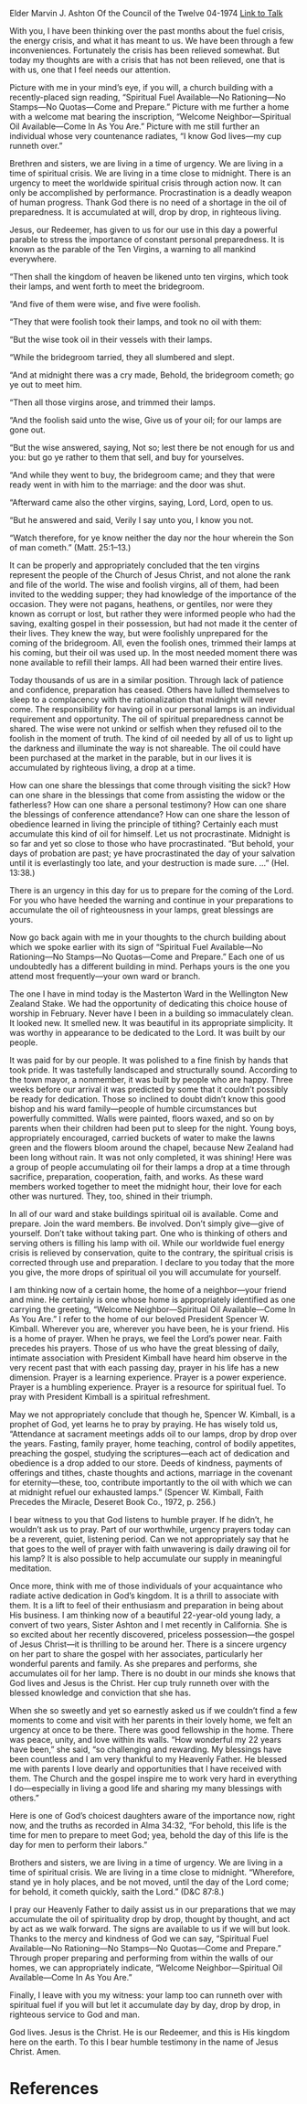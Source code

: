 Elder Marvin J. Ashton
Of the Council of the Twelve
04-1974
[Link to Talk](https://www.churchofjesuschrist.org/study/general-conference/1974/04/a-time-of-urgency?lang=eng)

With you, I have been thinking over the past months about the fuel crisis, the energy crisis, and what it has meant to us. We have been through a few inconveniences. Fortunately the crisis has been relieved somewhat. But today my thoughts are with a crisis that has not been relieved, one that is with us, one that I feel needs our attention.

Picture with me in your mind’s eye, if you will, a church building with a recently-placed sign reading, “Spiritual Fuel Available—No Rationing—No Stamps—No Quotas—Come and Prepare.” Picture with me further a home with a welcome mat bearing the inscription, “Welcome Neighbor—Spiritual Oil Available—Come In As You Are.” Picture with me still further an individual whose very countenance radiates, “I know God lives—my cup runneth over.”

Brethren and sisters, we are living in a time of urgency. We are living in a time of spiritual crisis. We are living in a time close to midnight. There is an urgency to meet the worldwide spiritual crisis through action now. It can only be accomplished by performance. Procrastination is a deadly weapon of human progress. Thank God there is no need of a shortage in the oil of preparedness. It is accumulated at will, drop by drop, in righteous living.

Jesus, our Redeemer, has given to us for our use in this day a powerful parable to stress the importance of constant personal preparedness. It is known as the parable of the Ten Virgins, a warning to all mankind everywhere.

“Then shall the kingdom of heaven be likened unto ten virgins, which took their lamps, and went forth to meet the bridegroom.

“And five of them were wise, and five were foolish.

“They that were foolish took their lamps, and took no oil with them:

“But the wise took oil in their vessels with their lamps.

“While the bridegroom tarried, they all slumbered and slept.

“And at midnight there was a cry made, Behold, the bridegroom cometh; go ye out to meet him.

“Then all those virgins arose, and trimmed their lamps.

“And the foolish said unto the wise, Give us of your oil; for our lamps are gone out.

“But the wise answered, saying, Not so; lest there be not enough for us and you: but go ye rather to them that sell, and buy for yourselves.

“And while they went to buy, the bridegroom came; and they that were ready went in with him to the marriage: and the door was shut.

“Afterward came also the other virgins, saying, Lord, Lord, open to us.

“But he answered and said, Verily I say unto you, I know you not.

“Watch therefore, for ye know neither the day nor the hour wherein the Son of man cometh.” (Matt. 25:1–13.)

It can be properly and appropriately concluded that the ten virgins represent the people of the Church of Jesus Christ, and not alone the rank and file of the world. The wise and foolish virgins, all of them, had been invited to the wedding supper; they had knowledge of the importance of the occasion. They were not pagans, heathens, or gentiles, nor were they known as corrupt or lost, but rather they were informed people who had the saving, exalting gospel in their possession, but had not made it the center of their lives. They knew the way, but were foolishly unprepared for the coming of the bridegroom. All, even the foolish ones, trimmed their lamps at his coming, but their oil was used up. In the most needed moment there was none available to refill their lamps. All had been warned their entire lives.

Today thousands of us are in a similar position. Through lack of patience and confidence, preparation has ceased. Others have lulled themselves to sleep to a complacency with the rationalization that midnight will never come. The responsibility for having oil in our personal lamps is an individual requirement and opportunity. The oil of spiritual preparedness cannot be shared. The wise were not unkind or selfish when they refused oil to the foolish in the moment of truth. The kind of oil needed by all of us to light up the darkness and illuminate the way is not shareable. The oil could have been purchased at the market in the parable, but in our lives it is accumulated by righteous living, a drop at a time.

How can one share the blessings that come through visiting the sick? How can one share in the blessings that come from assisting the widow or the fatherless? How can one share a personal testimony? How can one share the blessings of conference attendance? How can one share the lesson of obedience learned in living the principle of tithing? Certainly each must accumulate this kind of oil for himself. Let us not procrastinate. Midnight is so far and yet so close to those who have procrastinated. “But behold, your days of probation are past; ye have procrastinated the day of your salvation until it is everlastingly too late, and your destruction is made sure. …” (Hel. 13:38.)

There is an urgency in this day for us to prepare for the coming of the Lord. For you who have heeded the warning and continue in your preparations to accumulate the oil of righteousness in your lamps, great blessings are yours.

Now go back again with me in your thoughts to the church building about which we spoke earlier with its sign of “Spiritual Fuel Available—No Rationing—No Stamps—No Quotas—Come and Prepare.” Each one of us undoubtedly has a different building in mind. Perhaps yours is the one you attend most frequently—your own ward or branch.

The one I have in mind today is the Masterton Ward in the Wellington New Zealand Stake. We had the opportunity of dedicating this choice house of worship in February. Never have I been in a building so immaculately clean. It looked new. It smelled new. It was beautiful in its appropriate simplicity. It was worthy in appearance to be dedicated to the Lord. It was built by our people.

It was paid for by our people. It was polished to a fine finish by hands that took pride. It was tastefully landscaped and structurally sound. According to the town mayor, a nonmember, it was built by people who are happy. Three weeks before our arrival it was predicted by some that it couldn’t possibly be ready for dedication. Those so inclined to doubt didn’t know this good bishop and his ward family—people of humble circumstances but powerfully committed. Walls were painted, floors waxed, and so on by parents when their children had been put to sleep for the night. Young boys, appropriately encouraged, carried buckets of water to make the lawns green and the flowers bloom around the chapel, because New Zealand had been long without rain. It was not only completed, it was shining! Here was a group of people accumulating oil for their lamps a drop at a time through sacrifice, preparation, cooperation, faith, and works. As these ward members worked together to meet the midnight hour, their love for each other was nurtured. They, too, shined in their triumph.

In all of our ward and stake buildings spiritual oil is available. Come and prepare. Join the ward members. Be involved. Don’t simply give—give of yourself. Don’t take without taking part. One who is thinking of others and serving others is filling his lamp with oil. While our worldwide fuel energy crisis is relieved by conservation, quite to the contrary, the spiritual crisis is corrected through use and preparation. I declare to you today that the more you give, the more drops of spiritual oil you will accumulate for yourself.

I am thinking now of a certain home, the home of a neighbor—your friend and mine. He certainly is one whose home is appropriately identified as one carrying the greeting, “Welcome Neighbor—Spiritual Oil Available—Come In As You Are.” I refer to the home of our beloved President Spencer W. Kimball. Wherever you are, wherever you have been, he is your friend. His is a home of prayer. When he prays, we feel the Lord’s power near. Faith precedes his prayers. Those of us who have the great blessing of daily, intimate association with President Kimball have heard him observe in the very recent past that with each passing day, prayer in his life has a new dimension. Prayer is a learning experience. Prayer is a power experience. Prayer is a humbling experience. Prayer is a resource for spiritual fuel. To pray with President Kimball is a spiritual refreshment.

May we not appropriately conclude that though he, Spencer W. Kimball, is a prophet of God, yet learns he to pray by praying. He has wisely told us, “Attendance at sacrament meetings adds oil to our lamps, drop by drop over the years. Fasting, family prayer, home teaching, control of bodily appetites, preaching the gospel, studying the scriptures—each act of dedication and obedience is a drop added to our store. Deeds of kindness, payments of offerings and tithes, chaste thoughts and actions, marriage in the covenant for eternity—these, too, contribute importantly to the oil with which we can at midnight refuel our exhausted lamps.” (Spencer W. Kimball, Faith Precedes the Miracle, Deseret Book Co., 1972, p. 256.)

I bear witness to you that God listens to humble prayer. If he didn’t, he wouldn’t ask us to pray. Part of our worthwhile, urgency prayers today can be a reverent, quiet, listening period. Can we not appropriately say that he that goes to the well of prayer with faith unwavering is daily drawing oil for his lamp? It is also possible to help accumulate our supply in meaningful meditation.

Once more, think with me of those individuals of your acquaintance who radiate active dedication in God’s kingdom. It is a thrill to associate with them. It is a lift to feel of their enthusiasm and preparation in being about His business. I am thinking now of a beautiful 22-year-old young lady, a convert of two years, Sister Ashton and I met recently in California. She is so excited about her recently discovered, priceless possession—the gospel of Jesus Christ—it is thrilling to be around her. There is a sincere urgency on her part to share the gospel with her associates, particularly her wonderful parents and family. As she prepares and performs, she accumulates oil for her lamp. There is no doubt in our minds she knows that God lives and Jesus is the Christ. Her cup truly runneth over with the blessed knowledge and conviction that she has.

When she so sweetly and yet so earnestly asked us if we couldn’t find a few moments to come and visit with her parents in their lovely home, we felt an urgency at once to be there. There was good fellowship in the home. There was peace, unity, and love within its walls. “How wonderful my 22 years have been,” she said, “so challenging and rewarding. My blessings have been countless and I am very thankful to my Heavenly Father. He blessed me with parents I love dearly and opportunities that I have received with them. The Church and the gospel inspire me to work very hard in everything I do—especially in living a good life and sharing my many blessings with others.”

Here is one of God’s choicest daughters aware of the importance now, right now, and the truths as recorded in Alma 34:32, “For behold, this life is the time for men to prepare to meet God; yea, behold the day of this life is the day for men to perform their labors.”

Brothers and sisters, we are living in a time of urgency. We are living in a time of spiritual crisis. We are living in a time close to midnight. “Wherefore, stand ye in holy places, and be not moved, until the day of the Lord come; for behold, it cometh quickly, saith the Lord.” (D&C 87:8.)

I pray our Heavenly Father to daily assist us in our preparations that we may accumulate the oil of spirituality drop by drop, thought by thought, and act by act as we walk forward. The signs are available to us if we will but look. Thanks to the mercy and kindness of God we can say, “Spiritual Fuel Available—No Rationing—No Stamps—No Quotas—Come and Prepare.” Through proper preparing and performing from within the walls of our homes, we can appropriately indicate, “Welcome Neighbor—Spiritual Oil Available—Come In As You Are.”

Finally, I leave with you my witness: your lamp too can runneth over with spiritual fuel if you will but let it accumulate day by day, drop by drop, in righteous service to God and man.

God lives. Jesus is the Christ. He is our Redeemer, and this is His kingdom here on the earth. To this I bear humble testimony in the name of Jesus Christ. Amen.

# References
